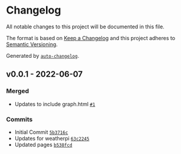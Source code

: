 # Changelog

All notable changes to this project will be documented in this file.

The format is based on [Keep a Changelog](https://keepachangelog.com/en/1.0.0/)
and this project adheres to [Semantic Versioning](https://semver.org/spec/v2.0.0.html).

Generated by [`auto-changelog`](https://github.com/CookPete/auto-changelog).

## v0.0.1 - 2022-06-07

### Merged

- Updates to include graph.html [`#1`](https://github.com/martinholden-skillsoft/temperature-logger-api/pull/1)

### Commits

- Initial Commit [`5b3716c`](https://github.com/martinholden-skillsoft/temperature-logger-api/commit/5b3716c0b76d9e94ef48bbff78622481fe865242)
- Updates for weatherpi [`63c2245`](https://github.com/martinholden-skillsoft/temperature-logger-api/commit/63c2245c204e980a36f60c99901c814572936a48)
- Updated pages [`b538fcd`](https://github.com/martinholden-skillsoft/temperature-logger-api/commit/b538fcdcb3de995c3f62090f2e98403c08c31067)
